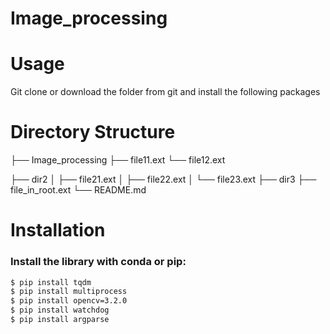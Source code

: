 # Image_processing


# Usage

Git clone or download the folder from git and install the following packages

# Directory Structure

├── Image_processing
    ├── file11.ext
    └── file12.ext
    
├── dir2
│   ├── file21.ext
│   ├── file22.ext
│   └── file23.ext
├── dir3
├── file_in_root.ext
└── README.md

# Installation

### Install the library with conda or pip:



```sh
$ pip install tqdm
$ pip install multiprocess
$ pip install opencv=3.2.0
$ pip install watchdog
$ pip install argparse

```


